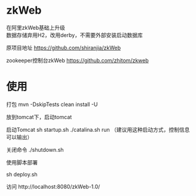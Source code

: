 # zkWeb
在阿里zkWeb基础上升级</br>
数据存储弃用H2，改用derby，不需要外部安装启动数据库


原项目地址
https://github.com/shiranjia/zkWeb


zookeeper控制台zkWeb
https://github.com/zhitom/zkweb


# 使用

打包
mvn -DskipTests clean install -U

放到tomcat下，启动tomcat

启动Tomcat
sh startup.sh 
./catalina.sh run  （建议用这种启动方式，控制信息可以输出）

关闭命令
./shutdown.sh


使用脚本部署

sh deploy.sh



访问
http://localhost:8080/zkWeb-1.0/



